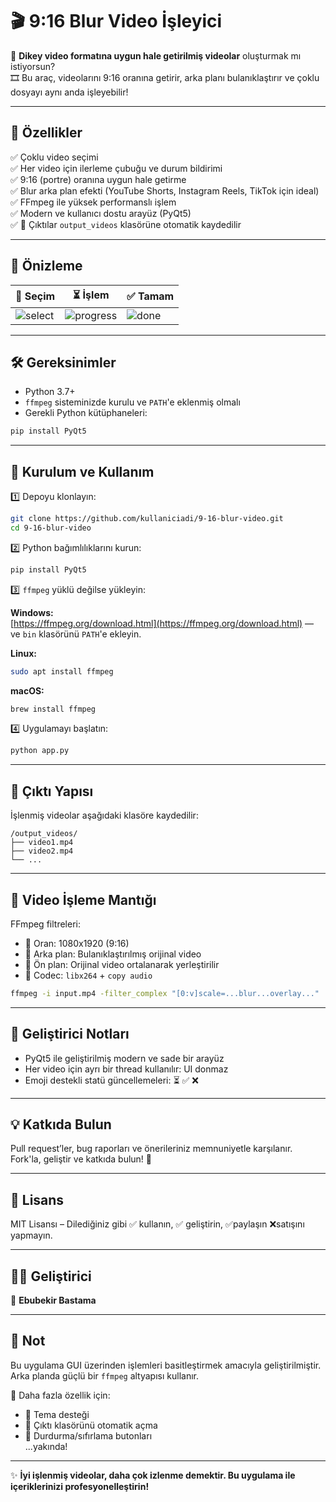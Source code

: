 # 🎬 9:16 Blur Video İşleyici

📱 **Dikey video formatına uygun hale getirilmiş videolar** oluşturmak mı istiyorsun?  
🎞️ Bu araç, videolarını 9:16 oranına getirir, arka planı bulanıklaştırır ve çoklu dosyayı aynı anda işleyebilir!

---

## 🚀 Özellikler

✅ Çoklu video seçimi  
✅ Her video için ilerleme çubuğu ve durum bildirimi  
✅ 9:16 (portre) oranına uygun hale getirme  
✅ Blur arka plan efekti (YouTube Shorts, Instagram Reels, TikTok için ideal)  
✅ FFmpeg ile yüksek performanslı işlem  
✅ Modern ve kullanıcı dostu arayüz (PyQt5)  
✅ 📁 Çıktılar `output_videos` klasörüne otomatik kaydedilir  

---

## 📸 Önizleme

| 📂 Seçim | ⏳ İşlem | ✅ Tamam |
|---------|---------|---------|
| ![select](https://placehold.co/100x20?text=📂) | ![progress](https://placehold.co/100x20?text=🔄) | ![done](https://placehold.co/100x20?text=✔️) |

---

## 🛠 Gereksinimler

- Python 3.7+  
- `ffmpeg` sisteminizde kurulu ve `PATH`'e eklenmiş olmalı  
- Gerekli Python kütüphaneleri:

```bash
pip install PyQt5
```

---

## 🔧 Kurulum ve Kullanım

1️⃣ Depoyu klonlayın:
```bash
git clone https://github.com/kullaniciadi/9-16-blur-video.git
cd 9-16-blur-video
```

2️⃣ Python bağımlılıklarını kurun:
```bash
pip install PyQt5
```

3️⃣ `ffmpeg` yüklü değilse yükleyin:

**Windows:**  
[https://ffmpeg.org/download.html](https://ffmpeg.org/download.html) — ve `bin` klasörünü `PATH`'e ekleyin.

**Linux:**  
```bash
sudo apt install ffmpeg
```

**macOS:**  
```bash
brew install ffmpeg
```

4️⃣ Uygulamayı başlatın:
```bash
python app.py
```

---

## 📁 Çıktı Yapısı

İşlenmiş videolar aşağıdaki klasöre kaydedilir:

```
/output_videos/
├── video1.mp4
├── video2.mp4
└── ...
```

---

## 🎥 Video İşleme Mantığı

FFmpeg filtreleri:

- 📏 Oran: 1080x1920 (9:16)
- 🎨 Arka plan: Bulanıklaştırılmış orijinal video
- 🎯 Ön plan: Orijinal video ortalanarak yerleştirilir
- 💾 Codec: `libx264` + `copy audio`

```bash
ffmpeg -i input.mp4 -filter_complex "[0:v]scale=...blur...overlay..." ...
```

---

## 🧠 Geliştirici Notları

- PyQt5 ile geliştirilmiş modern ve sade bir arayüz
- Her video için ayrı bir thread kullanılır: UI donmaz
- Emoji destekli statü güncellemeleri: ⏳ ✅ ❌

---

## 💡 Katkıda Bulun

Pull request’ler, bug raporları ve önerileriniz memnuniyetle karşılanır.  
Fork'la, geliştir ve katkıda bulun! 🚀

---

## 🪪 Lisans

MIT Lisansı – Dilediğiniz gibi ✅ kullanın, ✅ geliştirin,  ✅paylaşın ❌satışını yapmayın.

---

## 👨‍💻 Geliştirici

📛 **Ebubekir Bastama**  


---

## 📌 Not

Bu uygulama GUI üzerinden işlemleri basitleştirmek amacıyla geliştirilmiştir. Arka planda güçlü bir `ffmpeg` altyapısı kullanır.  

🧪 Daha fazla özellik için:  
- 🎨 Tema desteği  
- 📁 Çıktı klasörünü otomatik açma  
- 🛑 Durdurma/sıfırlama butonları  
...yakında!  

---

✨ **İyi işlenmiş videolar, daha çok izlenme demektir. Bu uygulama ile içeriklerinizi profesyonelleştirin!**
